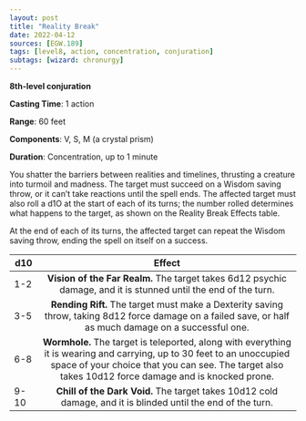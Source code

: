 ```yaml
---
layout: post
title: "Reality Break"
date: 2022-04-12
sources: [EGW.189]
tags: [level8, action, concentration, conjuration]
subtags: [wizard: chronurgy]
---
```


**8th-level conjuration**

**Casting Time**: 1 action

**Range**: 60 feet

**Components**: V, S, M (a crystal prism)

**Duration**: Concentration, up to 1 minute

You shatter the barriers between realities and timelines, thrusting a creature into turmoil and madness. The target must succeed on a Wisdom saving throw, or it can’t take reactions until the spell ends. The affected target must also roll a d1O at the start of each of its turns; the number rolled determines what happens to the target, as shown on the Reality Break Effects table.

At the end of each of its turns, the affected target can repeat the Wisdom saving throw, ending the spell on itself on a success.

|d10  |Effect     |
|-----|:---------:|
|1-2  |**Vision of the Far Realm.** The target takes 6d12 psychic damage, and it is stunned until the end of the turn.|
|3-5  |**Rending Rift.** The target must make a Dexterity saving throw, taking 8d12 force damage on a failed save, or half as much damage on a successful one.|
|6-8  |**Wormhole.** The target is teleported, along with everything it is wearing and carrying, up to 30 feet to an unoccupied space of your choice that you can see. The target also takes 10d12 force damage and is knocked prone.
|9-10 |**Chill of the Dark Void.** The target takes 10d12 cold damage, and it is blinded until the end of the turn.|
